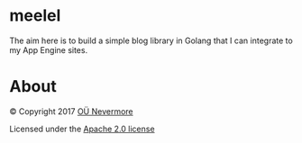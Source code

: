 # meelel

The aim here is to build a simple blog library in Golang that I can integrate to my App Engine sites.

# About

© Copyright 2017 [OÜ Nevermore](https://nevermore.ee)

Licensed under the [Apache 2.0 license](http://www.apache.org/licenses/LICENSE-2.0)
